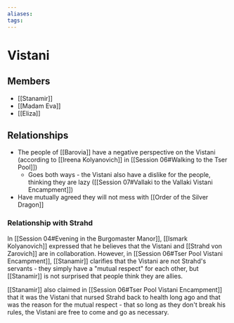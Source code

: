 ```yaml
---
aliases: 
tags: 
---
```


# Vistani

## Members

- [[Stanamir]]
- [[Madam Eva]]
- [[Eliza]]

## Relationships

- The people of [[Barovia]] have a negative perspective on the Vistani (according to [[Ireena Kolyanovich]] in [[Session 06#Walking to the Tser Pool]])
	- Goes both ways - the Vistani also have a dislike for the people, thinking they are lazy ([[Session 07#Vallaki to the Vallaki Vistani Encampment]])
- Have mutually agreed they will not mess with [[Order of the Silver Dragon]]

### Relationship with Strahd

In [[Session 04#Evening in the Burgomaster Manor]], [[Ismark Kolyanovich]] expressed that he believes that the Vistani and [[Strahd von Zarovich]] are in collaboration.  However, in [[Session 06#Tser Pool Vistani Encampment]], [[Stanamir]] clarifies that the Vistani are not Strahd's servants - they simply have a "mutual respect" for each other, but [[Stanamir]] is not surprised that people think they are allies.  

[[Stanamir]] also claimed in [[Session 06#Tser Pool Vistani Encampment]] that it was the Vistani that nursed Strahd back to health long ago and that was the reason for the mutual respect - that so long as they don't break his rules, the Vistani are free to come and go as necessary.

